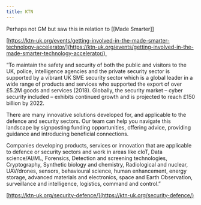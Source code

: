 ```yaml
---
title: KTN
---
```

Perhaps not GM but saw this in relation to [[Made Smarter]] 

  

[https://ktn-uk.org/events/getting-involved-in-the-made-smarter-technology-accelerator/](https://ktn-uk.org/events/getting-involved-in-the-made-smarter-technology-accelerator/) 

  

“To maintain the safety and security of both the public and visitors to the UK, police, intelligence agencies and the private security sector is supported by a vibrant UK SME security sector which is a global leader in a wide range of products and services who supported the export of over £5.2M goods and services (2018). Globally, the security market – cyber security included – exhibits continued growth and is projected to reach £150 billion by 2022.

  

There are many innovative solutions developed for, and applicable to the defence and security sectors. Our team can help you navigate this landscape by signposting funding opportunities, offering advice, providing guidance and introducing beneficial connections.

  

Companies developing products, services or innovation that are applicable to defence or security sectors and work in areas like cIoT, Data science/AI/ML, Forensics, Detection and screening technologies, Cryptography, Synthetic biology and chemistry, Radiological and nuclear, UAV/drones, sensors, behavioural science, human enhancement, energy storage, advanced materials and electronics, space and Earth Observation, surveillance and intelligence, logistics, command and control.”

[https://ktn-uk.org/security-defence/](https://ktn-uk.org/security-defence/)